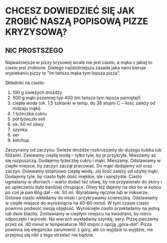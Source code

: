 # CHCESZ DOWIEDZIEĆ SIĘ JAK ZROBIĆ NASZĄ POPISOWĄ PIZZE KRYZYSOWĄ?
## NIC PROSTSZEGO

Najważniejsze w pizzy krysowej wcale nie jest ciasto, a mąka z jakiej to ciasto jest zrobione. Dlatego najistotniejsza zasada jaka nami kieruje wypiekaniu pizzy to
"Im tańsza mąka tym lepsza pizza".

Składniki na ciasto:
1. 100 g świeżych drożdży
2. 500 g mąki pszennej typ 400 (im tańsza tym lepsza pamiętaj!)
3. ciepła woda (ok. 1,5 szklanki w temp. do 38 stopni C – ilość zależy od rodzaju mąki)
4. 1 łyżeczka cukru
5. pół łyżeczki soli
6. ok. 50 ml oliwy
7. szynka
8. ser
9. ketchup

Zaczynamy od zaczynu. Świeże drożdże rozkruszamy do dużego kubka lub filiżanki. Zalewamy ciepłą wodą – tylko tyle, by je przykryła. Mieszamy aż się rozpuszczą. Dodajemy łyżeczkę cukru i mąki. Mieszamy. Odstawiamy w ciepłe miejsce, by zaczyn zaczął pracować. Do mąki dodajemy sól oraz zaczyn. Dolewamy stopniowo ciepłą wodę. Jej ilość zależy od użytej mąki. Dodajemy tyle, by ciasto było dość miękkie, ale i sprężyste. Ciasto ugniatamy w dłoniach – warto dodać też oliwę, by nie przywierało do skóry i po upieczeniu było bardziej chrupiące. Oliwy też dajemy na oko bo w końcu po coś je pan Bóg dał – ok. 50 ml. Wyrabiamy ręcznie lub w mikserze. Gotowe ciasto wkładamy do miski i przykrywamy ściereczką. Odstawiamy w ciepłe miejsce do wyrośnięcia na 40-60 minut. W tym czasie ciasto powinno podwoić swoją objętość. Wyrośnięte ciasto przekładamy na jedną lub dwie blachy. Zostawiamy w ciepłym miejscu na kwadrans, by nieco odpoczęło i wyrosło. Na wierzch wykładamy szynkę, sery. Pizzę pieczemy przez ok. 40 minut w temperaturze 180 stopni z opcją „góra-dół”. Pizza powinna się elegancko zarumienić z góry, ale co wyjdzie to wyjdzie, nie przejmuj się nikt z tego strzelać nie będzie.
